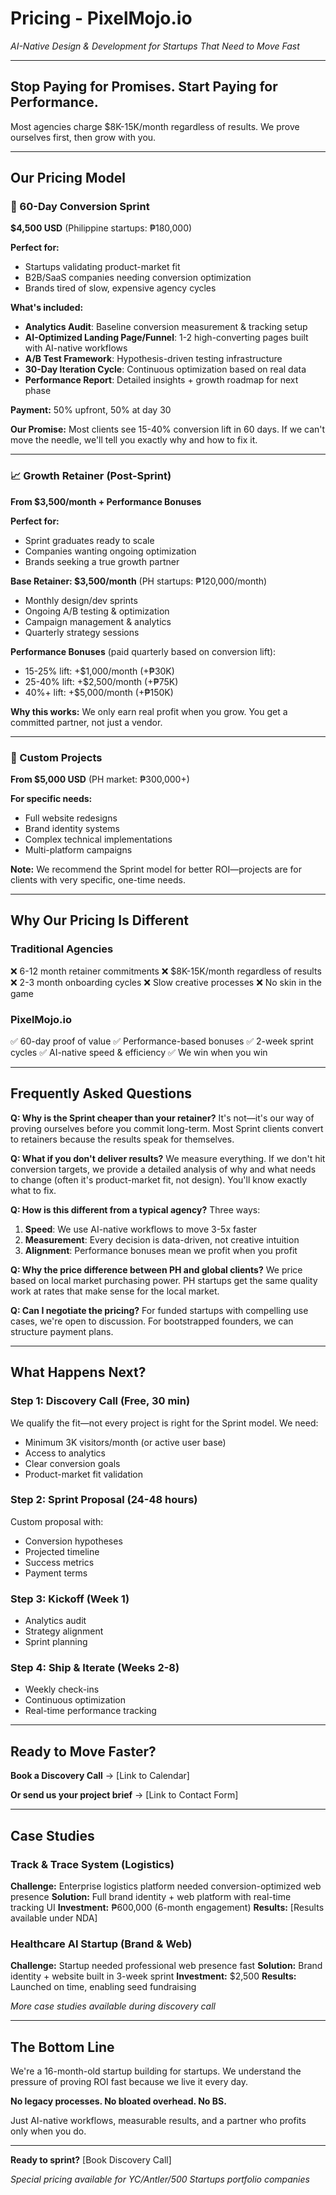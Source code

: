 # Pricing - PixelMojo.io

_AI-Native Design & Development for Startups That Need to Move Fast_

---

## Stop Paying for Promises. Start Paying for Performance.

Most agencies charge $8K-15K/month regardless of results. We prove ourselves first, then grow with you.

---

## Our Pricing Model

### 🚀 60-Day Conversion Sprint

**$4,500 USD** (Philippine startups: ₱180,000)

**Perfect for:**

- Startups validating product-market fit
- B2B/SaaS companies needing conversion optimization
- Brands tired of slow, expensive agency cycles

**What's included:**

- **Analytics Audit**: Baseline conversion measurement & tracking setup
- **AI-Optimized Landing Page/Funnel**: 1-2 high-converting pages built with AI-native workflows
- **A/B Test Framework**: Hypothesis-driven testing infrastructure
- **30-Day Iteration Cycle**: Continuous optimization based on real data
- **Performance Report**: Detailed insights + growth roadmap for next phase

**Payment:** 50% upfront, 50% at day 30

**Our Promise:** Most clients see 15-40% conversion lift in 60 days. If we can't move the needle, we'll tell you exactly why and how to fix it.

---

### 📈 Growth Retainer (Post-Sprint)

**From $3,500/month + Performance Bonuses**

**Perfect for:**

- Sprint graduates ready to scale
- Companies wanting ongoing optimization
- Brands seeking a true growth partner

**Base Retainer: $3,500/month** (PH startups: ₱120,000/month)

- Monthly design/dev sprints
- Ongoing A/B testing & optimization
- Campaign management & analytics
- Quarterly strategy sessions

**Performance Bonuses** (paid quarterly based on conversion lift):

- 15-25% lift: +$1,000/month (+₱30K)
- 25-40% lift: +$2,500/month (+₱75K)
- 40%+ lift: +$5,000/month (+₱150K)

**Why this works:** We only earn real profit when you grow. You get a committed partner, not just a vendor.

---

### 🏢 Custom Projects

**From $5,000 USD** (PH market: ₱300,000+)

**For specific needs:**

- Full website redesigns
- Brand identity systems
- Complex technical implementations
- Multi-platform campaigns

**Note:** We recommend the Sprint model for better ROI—projects are for clients with very specific, one-time needs.

---

## Why Our Pricing Is Different

### Traditional Agencies

❌ 6-12 month retainer commitments
❌ $8K-15K/month regardless of results
❌ 2-3 month onboarding cycles
❌ Slow creative processes
❌ No skin in the game

### PixelMojo.io

✅ 60-day proof of value
✅ Performance-based bonuses
✅ 2-week sprint cycles
✅ AI-native speed & efficiency
✅ We win when you win

---

## Frequently Asked Questions

**Q: Why is the Sprint cheaper than your retainer?**
It's not—it's our way of proving ourselves before you commit long-term. Most Sprint clients convert to retainers because the results speak for themselves.

**Q: What if you don't deliver results?**
We measure everything. If we don't hit conversion targets, we provide a detailed analysis of why and what needs to change (often it's product-market fit, not design). You'll know exactly what to fix.

**Q: How is this different from a typical agency?**
Three ways:

1. **Speed**: We use AI-native workflows to move 3-5x faster
2. **Measurement**: Every decision is data-driven, not creative intuition
3. **Alignment**: Performance bonuses mean we profit when you profit

**Q: Why the price difference between PH and global clients?**
We price based on local market purchasing power. PH startups get the same quality work at rates that make sense for the local market.

**Q: Can I negotiate the pricing?**
For funded startups with compelling use cases, we're open to discussion. For bootstrapped founders, we can structure payment plans.

---

## What Happens Next?

### Step 1: Discovery Call (Free, 30 min)

We qualify the fit—not every project is right for the Sprint model. We need:

- Minimum 3K visitors/month (or active user base)
- Access to analytics
- Clear conversion goals
- Product-market fit validation

### Step 2: Sprint Proposal (24-48 hours)

Custom proposal with:

- Conversion hypotheses
- Projected timeline
- Success metrics
- Payment terms

### Step 3: Kickoff (Week 1)

- Analytics audit
- Strategy alignment
- Sprint planning

### Step 4: Ship & Iterate (Weeks 2-8)

- Weekly check-ins
- Continuous optimization
- Real-time performance tracking

---

## Ready to Move Faster?

**Book a Discovery Call** → [Link to Calendar]

**Or send us your project brief** → [Link to Contact Form]

---

## Case Studies

### Track & Trace System (Logistics)

**Challenge:** Enterprise logistics platform needed conversion-optimized web presence
**Solution:** Full brand identity + web platform with real-time tracking UI
**Investment:** ₱600,000 (6-month engagement)
**Results:** [Results available under NDA]

### Healthcare AI Startup (Brand & Web)

**Challenge:** Startup needed professional web presence fast
**Solution:** Brand identity + website built in 3-week sprint
**Investment:** $2,500
**Results:** Launched on time, enabling seed fundraising

_More case studies available during discovery call_

---

## The Bottom Line

We're a 16-month-old startup building for startups. We understand the pressure of proving ROI fast because we live it every day.

**No legacy processes. No bloated overhead. No BS.**

Just AI-native workflows, measurable results, and a partner who profits only when you do.

---

**Ready to sprint?** [Book Discovery Call]

_Special pricing available for YC/Antler/500 Startups portfolio companies_
